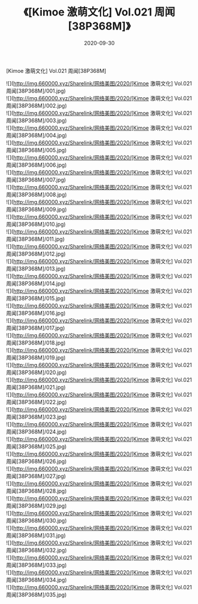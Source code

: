 ﻿---
layout: post
title:  《[Kimoe 激萌文化] Vol.021 周闻[38P368M]》
date:   2020-09-30
img: http://img.660000.xyz/Sharelink/网络美图/2020/[Kimoe 激萌文化] Vol.021 周闻[38P368M]/000.jpg
categories: [美女, 清纯, 唯美]
---

[Kimoe 激萌文化] Vol.021 周闻[38P368M]

  ![](http://img.660000.xyz/Sharelink/网络美图/2020/[Kimoe 激萌文化] Vol.021 周闻[38P368M]/001.jpg) <br> ![](http://img.660000.xyz/Sharelink/网络美图/2020/[Kimoe 激萌文化] Vol.021 周闻[38P368M]/002.jpg) <br> ![](http://img.660000.xyz/Sharelink/网络美图/2020/[Kimoe 激萌文化] Vol.021 周闻[38P368M]/003.jpg) <br> ![](http://img.660000.xyz/Sharelink/网络美图/2020/[Kimoe 激萌文化] Vol.021 周闻[38P368M]/004.jpg) <br> ![](http://img.660000.xyz/Sharelink/网络美图/2020/[Kimoe 激萌文化] Vol.021 周闻[38P368M]/005.jpg) <br> ![](http://img.660000.xyz/Sharelink/网络美图/2020/[Kimoe 激萌文化] Vol.021 周闻[38P368M]/006.jpg) <br> ![](http://img.660000.xyz/Sharelink/网络美图/2020/[Kimoe 激萌文化] Vol.021 周闻[38P368M]/007.jpg) <br> ![](http://img.660000.xyz/Sharelink/网络美图/2020/[Kimoe 激萌文化] Vol.021 周闻[38P368M]/008.jpg) <br> ![](http://img.660000.xyz/Sharelink/网络美图/2020/[Kimoe 激萌文化] Vol.021 周闻[38P368M]/009.jpg) <br> ![](http://img.660000.xyz/Sharelink/网络美图/2020/[Kimoe 激萌文化] Vol.021 周闻[38P368M]/010.jpg) <br> ![](http://img.660000.xyz/Sharelink/网络美图/2020/[Kimoe 激萌文化] Vol.021 周闻[38P368M]/011.jpg) <br> ![](http://img.660000.xyz/Sharelink/网络美图/2020/[Kimoe 激萌文化] Vol.021 周闻[38P368M]/012.jpg) <br> ![](http://img.660000.xyz/Sharelink/网络美图/2020/[Kimoe 激萌文化] Vol.021 周闻[38P368M]/013.jpg) <br> ![](http://img.660000.xyz/Sharelink/网络美图/2020/[Kimoe 激萌文化] Vol.021 周闻[38P368M]/014.jpg) <br> ![](http://img.660000.xyz/Sharelink/网络美图/2020/[Kimoe 激萌文化] Vol.021 周闻[38P368M]/015.jpg) <br> ![](http://img.660000.xyz/Sharelink/网络美图/2020/[Kimoe 激萌文化] Vol.021 周闻[38P368M]/016.jpg) <br> ![](http://img.660000.xyz/Sharelink/网络美图/2020/[Kimoe 激萌文化] Vol.021 周闻[38P368M]/017.jpg) <br> ![](http://img.660000.xyz/Sharelink/网络美图/2020/[Kimoe 激萌文化] Vol.021 周闻[38P368M]/018.jpg) <br> ![](http://img.660000.xyz/Sharelink/网络美图/2020/[Kimoe 激萌文化] Vol.021 周闻[38P368M]/019.jpg) <br> ![](http://img.660000.xyz/Sharelink/网络美图/2020/[Kimoe 激萌文化] Vol.021 周闻[38P368M]/020.jpg) <br> ![](http://img.660000.xyz/Sharelink/网络美图/2020/[Kimoe 激萌文化] Vol.021 周闻[38P368M]/021.jpg) <br> ![](http://img.660000.xyz/Sharelink/网络美图/2020/[Kimoe 激萌文化] Vol.021 周闻[38P368M]/022.jpg) <br> ![](http://img.660000.xyz/Sharelink/网络美图/2020/[Kimoe 激萌文化] Vol.021 周闻[38P368M]/023.jpg) <br> ![](http://img.660000.xyz/Sharelink/网络美图/2020/[Kimoe 激萌文化] Vol.021 周闻[38P368M]/024.jpg) <br> ![](http://img.660000.xyz/Sharelink/网络美图/2020/[Kimoe 激萌文化] Vol.021 周闻[38P368M]/025.jpg) <br> ![](http://img.660000.xyz/Sharelink/网络美图/2020/[Kimoe 激萌文化] Vol.021 周闻[38P368M]/026.jpg) <br> ![](http://img.660000.xyz/Sharelink/网络美图/2020/[Kimoe 激萌文化] Vol.021 周闻[38P368M]/027.jpg) <br> ![](http://img.660000.xyz/Sharelink/网络美图/2020/[Kimoe 激萌文化] Vol.021 周闻[38P368M]/028.jpg) <br> ![](http://img.660000.xyz/Sharelink/网络美图/2020/[Kimoe 激萌文化] Vol.021 周闻[38P368M]/029.jpg) <br> ![](http://img.660000.xyz/Sharelink/网络美图/2020/[Kimoe 激萌文化] Vol.021 周闻[38P368M]/030.jpg) <br> ![](http://img.660000.xyz/Sharelink/网络美图/2020/[Kimoe 激萌文化] Vol.021 周闻[38P368M]/031.jpg) <br> ![](http://img.660000.xyz/Sharelink/网络美图/2020/[Kimoe 激萌文化] Vol.021 周闻[38P368M]/032.jpg) <br> ![](http://img.660000.xyz/Sharelink/网络美图/2020/[Kimoe 激萌文化] Vol.021 周闻[38P368M]/033.jpg) <br> ![](http://img.660000.xyz/Sharelink/网络美图/2020/[Kimoe 激萌文化] Vol.021 周闻[38P368M]/034.jpg) <br> ![](http://img.660000.xyz/Sharelink/网络美图/2020/[Kimoe 激萌文化] Vol.021 周闻[38P368M]/035.jpg) <br>